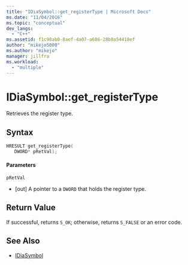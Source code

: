 ```yaml
---
title: "IDiaSymbol::get_registerType | Microsoft Docs"
ms.date: "11/04/2016"
ms.topic: "conceptual"
dev_langs:
  - "C++"
ms.assetid: f1c98ab0-8aef-4a07-a686-28b8a54418ef
author: "mikejo5000"
ms.author: "mikejo"
manager: jillfra
ms.workload:
  - "multiple"
---
```

# IDiaSymbol::get_registerType
Retrieves the register type.

## Syntax

```C++
HRESULT get_registerType(
   DWORD* pRetVal);
```

#### Parameters
 `pRetVal`
- [out] A pointer to a `DWORD` that holds the register type.

## Return Value
 If successful, returns `S_OK`; otherwise, returns `S_FALSE` or an error code.

## See Also
- [IDiaSymbol](../../debugger/debug-interface-access/idiasymbol.md)